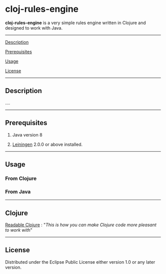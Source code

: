 # cloj-rules-engine

**cloj-rules-engine** is a very simple rules engine written in Clojure and designed to work with Java.

-----------------------

[Description](#description)

[Prerequisites](#prerequisites)

[Usage](#usage)

[License](#license)

-----------------------

## Description

....

-----------------------

## Prerequisites

1. Java version 8

2. [Leiningen][] 2.0.0 or above installed.

[leiningen]: https://github.com/technomancy/leiningen

-----------------------

## Usage

### From Clojure


### From Java

-----------------------

## Clojure

[Readable Clojure](http://tonsky.me/blog/readable-clojure/) : "*This is how you can make Clojure code more pleasant to work with*"



-----------------------

## License

Distributed under the Eclipse Public License either version 1.0 or any later version.
